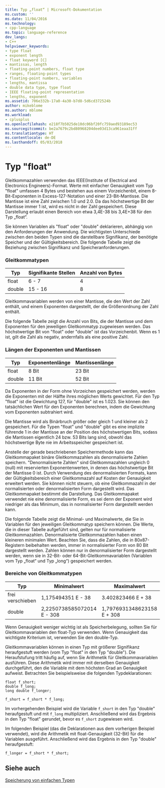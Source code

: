 ```yaml
---
title: Typ „float“ | Microsoft-Dokumentation
ms.custom: ''
ms.date: 11/04/2016
ms.technology:
- cpp-language
ms.topic: language-reference
dev_langs:
- C++
helpviewer_keywords:
- type float
- exponent length
- float keyword [C]
- mantissas, length
- floating-point numbers, float type
- ranges, floating-point types
- floating-point numbers, variables
- lengths, mantissa
- double data type, type float
- IEEE floating-point representation
- lengths, exponent
ms.assetid: 706e332b-17a0-4a30-b7d8-5d6cd372524b
author: mikeblome
ms.author: mblome
ms.workload:
- cplusplus
ms.openlocfilehash: e218f7b5025de10dc06bf20fc759aed93189ec53
ms.sourcegitcommit: be2a7679c2bd80968204dee03d13ca961eaa31ff
ms.translationtype: HT
ms.contentlocale: de-DE
ms.lasthandoff: 05/03/2018
---
```

# <a name="type-float"></a>Typ "float"
Gleitkommazahlen verwenden das IEEE(Institute of Electrical and Electronics Engineers)-Format. Werte mit einfacher Genauigkeit vom Typ "float" umfassen 4 Bytes und bestehen aus einem Vorzeichenbit, einem 8-Bit-Exponenten in Excess-127-Notation und einer 23-Bit-Mantisse. Die Mantisse ist eine Zahl zwischen 1.0 und 2.0. Da das höchstwertige Bit der Mantisse immer 1 ist, wird es nicht in der Zahl gespeichert. Diese Darstellung erlaubt einen Bereich von etwa 3,4E-38 bis 3,4E+38 für den Typ „float“.  
  
 Sie können Variablen als "float" oder "double" deklarieren, abhängig von den Anforderungen der Anwendung. Die wichtigsten Unterschiede zwischen den beiden Typen sind die darstellbare Signifikanz, der benötigte Speicher und der Gültigkeitsbereich. Die folgende Tabelle zeigt die Beziehung zwischen Signifikanz und Speicheranforderungen.  
  
### <a name="floating-point-types"></a>Gleitkommatypen  
  
|Typ|Signifikante Stellen|Anzahl von Bytes|  
|----------|------------------------|---------------------|  
|float|6 - 7|4|  
|double|15 - 16|8|  
  
 Gleitkommavariablen werden von einer Mantisse, die den Wert der Zahl enthält, und einem Exponenten dargestellt, der die Größenordnung der Zahl enthält.  
  
 Die folgende Tabelle zeigt die Anzahl von Bits, die der Mantisse und dem Exponenten für den jeweiligen Gleitkommatyp zugewiesen werden. Das höchstwertige Bit von "float" oder "double" ist das Vorzeichenbit. Wenn es 1 ist, gilt die Zahl als negativ, andernfalls als eine positive Zahl.  
  
### <a name="lengths-of-exponents-and-mantissas"></a>Längen der Exponenten und Mantissen  
  
|Typ|Exponentenlänge|Mantissenlänge|  
|----------|---------------------|---------------------|  
|float|8 Bit|23 Bit|  
|double|11 Bit|52 Bit|  
  
 Da Exponenten in der Form ohne Vorzeichen gespeichert werden, werden die Exponenten mit der Hälfte ihres möglichen Werts gewichtet. Für den Typ "float" ist die Gewichtung 127, für "double" ist es 1.023. Sie können den tatsächlichen Wert für den Exponenten berechnen, indem die Gewichtung vom Exponenten subtrahiert wird.  
  
 Die Mantisse wird als Binärbruch größer oder gleich 1 und kleiner als 2 gespeichert. Für die Typen "float" und "double" gibt es eine implizite führende 1 in der Mantisse an der Position des höchstwertigen Bits, sodass die Mantissen eigentlich 24 bzw. 53 Bits lang sind, obwohl das höchstwertige Byte nie im Arbeitsspeicher gespeichert ist.  
  
 Anstelle der gerade beschriebenen Speichermethode kann das Gleitkommapaket binäre Gleitkommazahlen als denormalisierte Zahlen speichern. "Denormalisierte Zahlen" sind Gleitkommazahlen ungleich 0 (null) mit reservierten Exponentenwerten, in denen das höchstwertige Bit der Mantisse 0 ist. Durch Verwendung des denormalisierten Formats, kann der Gültigkeitsbereich einer Gleitkommazahl auf Kosten der Genauigkeit erweitert werden. Sie können nicht steuern, ob eine Gleitkommazahl in der normalisierten oder denormalisierten Form dargestellt wird. Das Gleitkommapaket bestimmt die Darstellung. Das Gleitkommapaket verwendet nie eine denormalisierte Form, es sei denn der Exponent wird niedriger als das Minimum, das in normalisierter Form dargestellt werden kann.  
  
 Die folgende Tabelle zeigt die Minimal- und Maximalwerte, die Sie in Variablen für den jeweiligen Gleitkommatyp speichern können. Die Werte, die in dieser Tabelle aufgeführt sind, gelten nur für normalisierte Gleitkommazahlen. Denormalisierte Gleitkommazahlen haben einen kleineren minimalen Wert. Beachten Sie, dass die Zahlen, die in 80*x*87-Registern beibehalten werden, immer in normalisierter Form von 80 Bit dargestellt werden. Zahlen können nur in denormalisierter Form dargestellt werden, wenn sie in 32-Bit- oder 64-Bit-Gleitkommavariablen (Variablen vom Typ „float“ und Typ „long“) gespeichert werden.  
  
### <a name="range-of-floating-point-types"></a>Bereiche von Gleitkommatypen  
  
|Typ|Minimalwert|Maximalwert|  
|----------|-------------------|-------------------|  
|frei verschieben|1,175494351 E - 38|3.402823466 E + 38|  
|double|2,2250738585072014 E - 308|1,7976931348623158 E + 308|  
  
 Wenn Genauigkeit weniger wichtig ist als Speicherbelegung, sollten Sie für Gleitkommavariablen den float-Typ verwenden. Wenn Genauigkeit das wichtigste Kriterium ist, verwenden Sie den double-Typ.  
  
 Gleitkommavariablen können in einen Typ mit größerer Signifikanz heraufgestuft werden (vom Typ "float" in den Typ "double"). Die Heraufstufung tritt häufig auf, wenn Sie Arithmetik für Gleitkommavariablen ausführen. Diese Arithmetik wird immer mit derselben Genauigkeit durchgeführt, den die Variable mit dem höchsten Grad an Genauigkeit aufweist. Betrachten Sie beispielsweise die folgenden Typdeklarationen:  
  
```  
float f_short;  
double f_long;  
long double f_longer;  
  
f_short = f_short * f_long;  
```  
  
 Im vorhergehenden Beispiel wird die Variable `f_short` in den Typ "double" heraufgestuft und mit `f_long` multipliziert. Anschließend wird das Ergebnis in den Typ "float" gerundet, bevor es `f_short` zugewiesen wird.  
  
 Im folgenden Beispiel (das die Deklarationen aus dem vorherigen Beispiel verwendet), wird die Arithmetik mit float-Genauigkeit (32-Bit) für die Variablen ausgeführt. Anschließend wird das Ergebnis in den Typ "double" heraufgestuft:  
  
```  
f_longer = f_short * f_short;  
```  
  
## <a name="see-also"></a>Siehe auch  
 [Speicherung von einfachen Typen](../c-language/storage-of-basic-types.md)